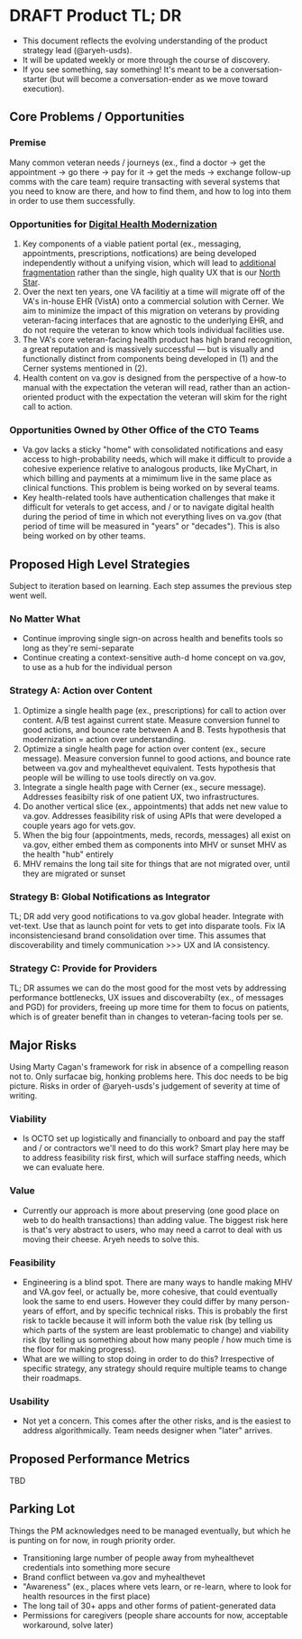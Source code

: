 # DRAFT Product TL; DR
- This document reflects the evolving understanding of the product strategy lead (@aryeh-usds).
- It will be updated weekly or more through the course of discovery. 
- If you see something, say something! It's meant to be a conversation-starter (but will become a conversation-ender as we move toward execution). 

## Core Problems / Opportunities
### Premise
Many common veteran needs / journeys (ex., find a doctor -> get the appointment -> go there -> pay for it -> get the meds -> exchange follow-up comms with the care team) require transacting with several systems that you need to know are there, and how to find them, and how to log into them in order to use them successfully. 

### Opportunities for [Digital Health Modernization](https://github.com/department-of-veterans-affairs/va.gov-team/blob/master/products/health-care/digital-health-modernization/README.md)
1. Key components of a viable patient portal (ex., messaging, appointments, prescriptions, notfications) are being developed independently without a unifying vision, which will lead to [additional fragmentation](https://xkcd.com/927/) rather than the single, high quality UX that is our [North Star](https://github.com/department-of-veterans-affairs/va.gov-team/blob/master/products/va-gov-relaunch-2018/va-gov-strategy/digitalmodernizationstrategy.pdf).
2. Over the next ten years, one VA facilitiy at a time will migrate off of the VA's in-house EHR (VistA) onto a commercial solution with Cerner. We aim to minimize the impact of this migration on veterans by providing veteran-facing interfaces that are agnostic to the underlying EHR, and do not require the veteran to know which tools individual facilities use.
3. The VA's core veteran-facing health product has high brand recognition, a great reputation and is massively successful — but is visually and functionally distinct from components being developed in (1) and the Cerner systems mentioned in (2). 
4. Health content on va.gov is designed from the perspective of a how-to manual with the expectation the veteran will read, rather than an action-oriented product with the expectation the veteran will skim for the right call to action.

### Opportunities Owned by Other Office of the CTO Teams
- Va.gov lacks a sticky "home" with consolidated notifications and easy access to high-probability needs, which will make it difficult to provide a cohesive experience relative to analogous products, like MyChart, in which billing and payments at a mimimum live in the same place as clinical functions. This problem is being worked on by several teams. 
- Key health-related tools have authentication challenges that make it difficult for veterals to get access, and / or to navigate digital health during the period of time in which not everything lives on va.gov (that period of time will be measured in "years" or "decades"). This is also being worked on by other teams. 

## Proposed High Level Strategies
Subject to iteration based on learning. Each step assumes the previous step went well. 

### No Matter What
- Continue improving single sign-on across health and benefits tools so long as they're semi-separate
- Continue creating a context-sensitive auth-d home concept on va.gov, to use as a hub for the individual person

### Strategy A: Action over Content
1. Optimize a single health page (ex., prescriptions) for call to action over content. A/B test against current state. Measure conversion funnel to good actions, and bounce rate between A and B. Tests hypothesis that modernization = action over understanding. 
2. Optimize a single health page for action over content (ex., secure message). Measure conversion funnel to good actions, and bounce rate between va.gov and myhealthevet equivalent. Tests hypothesis that people will be willing to use tools directly on va.gov. 
3. Integrate a single health page with Cerner (ex., secure message). Addresses feasibilty risk of one patient UX, two infrastructures. 
4. Do another vertical slice (ex., appointments) that adds net new value to va.gov. Addresses feasibility risk of using APIs that were developed a couple years ago for vets.gov. 
5. When the big four (appointments, meds, records, messages) all exist on va.gov, either embed them as components into MHV or sunset MHV as the health "hub" entirely 
6. MHV remains the long tail site for things that are not migrated over, until they are migrated or sunset

### Strategy B: Global Notifications as Integrator
TL; DR add very good notifications to va.gov global header. Integrate with vet-text. Use that as launch point for vets to get into disparate tools. Fix IA inconsistenciesand brand consolidation over time. This assumes that discoverability and timely communication >>> UX and IA consistency. 

### Strategy C: Provide for Providers
TL; DR assumes we can do the most good for the most vets by addressing performance bottlenecks, UX issues and discoverabilty (ex., of messages and PGD) for providers, freeing up more time for them to focus on patients, which is of greater benefit than in changes to veteran-facing tools per se.

## Major Risks
Using Marty Cagan's framework for risk in absence of a compelling reason not to. Only surfacae big, honking problems here. This doc needs to be big picture. Risks in order of @aryeh-usds's judgement of severity at time of writing. 

### Viability
- Is OCTO set up logistically and financially to onboard and pay the staff and / or contractors we'll need to do this work? Smart play here may be to address feasibility risk first, which will surface staffing needs, which we can evaluate here. 

### Value
- Currently our approach is more about preserving (one good place on web to do health transactions) than adding value. The biggest risk here is that's very abstract to users, who may need a carrot to deal with us moving their cheese. Aryeh needs to solve this. 

### Feasibility
- Engineering is a blind spot. There are many ways to handle making MHV and VA.gov feel, or actually be, more cohesive, that could eventually look the same to end users. However they could differ by many person-years of effort, and by specific technical risks. This is probably the first risk to tackle because it will inform both the value risk (by telling us which parts of the system are least problematic to change) and viability risk (by telling us something about how many people / how much time is the floor for making progress). 
- What are we willing to stop doing in order to do this? Irrespective of specific strategy, any strategy should require multiple teams to change their roadmaps.

### Usability
- Not yet a concern. This comes after the other risks, and is the easiest to address algorithmically. Team needs designer when "later" arrives. 

## Proposed Performance Metrics
TBD

## Parking Lot
Things the PM acknowledges need to be managed eventually, but which he is punting on for now, in rough priority order.

- Transitioning large number of people away from myhealthevet credentials into something more secure
- Brand conflict between va.gov and myhealthevet
- "Awareness" (ex., places where vets learn, or re-learn, where to look for health resources in the first place)
- The long tail of 30+ apps and other forms of patient-generated data
- Permissions for caregivers (people share accounts for now, acceptable workaround, solve later)
